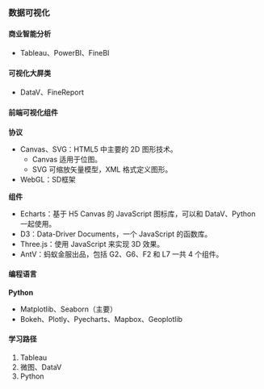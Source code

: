 ### 数据可视化
#### 商业智能分析
* Tableau、PowerBI、FineBI

#### 可视化大屏类
* DataV、FineReport

#### 前端可视化组件
**协议**
* Canvas、SVG：HTML5 中主要的 2D 图形技术。
  * Canvas 适用于位图。
  * SVG 可缩放矢量模型，XML 格式定义图形。
* WebGL：SD框架

**组件**
* Echarts：基于 H5 Canvas 的 JavaScript 图标库，可以和 DataV、Python 一起使用。
* D3：Data-Driver Documents，一个 JavaScript 的函数库。
* Three.js：使用 JavaScript 来实现 3D 效果。
* AntV：蚂蚁金服出品，包括 G2、G6、F2 和 L7 一共 4 个组件。

#### 编程语言
**Python**
* Matplotlib、Seaborn（主要）
* Bokeh、Plotly、Pyecharts、Mapbox、Geoplotlib

#### 学习路径
1. Tableau
2. 微图、DataV
3. Python
